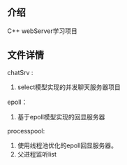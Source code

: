## 介绍
C++ webServer学习项目

## 文件详情
chatSrv :
1. select模型实现的并发聊天服务器项目

epoll：
1. 基于epoll模型实现的回显服务器

processpool:
1. 使用线程池优化的epoll回显服务器。
2. 父进程监听list